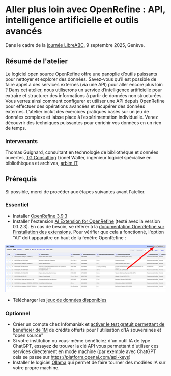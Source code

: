 # Aller plus loin avec OpenRefine : API, intelligence artificielle et outils avancés

Dans le cadre de la [journée LibreABC](https://libreabc.ch), 9 septembre 2025, Genève.

## Résumé de l'atelier

Le logiciel open source OpenRefine offre une panoplie d’outils puissants pour nettoyer et explorer des données. Savez-vous qu’il est possible de faire appel à des services externes (via une API) pour aller encore plus loin ? Dans cet atelier, nous utiliserons un service d’intelligence artificielle pour extraire et structurer des informations à partir de données non structurées. Vous verrez ainsi comment configurer et utiliser une API depuis OpenRefine pour effectuer des opérations avancées et récupérer des données externes. L’atelier inclut des exercices pratiques basés sur un jeu de données complexe et laisse place à l’expérimentation individuelle. Venez découvrir des techniques puissantes pour enrichir vos données en un rien de temps.

### Intervenants

Thomas Guignard, consultant en technologie de bibliothèque et données ouvertes, [TG Consulting](https://tgconsulting.ca/)
Lionel Walter, ingénieur logiciel spécialisé en bibliothèques et archives, [arbim IT](https://arbim.ch/)

## Prérequis

Si possible, merci de procéder aux étapes suivantes avant l'atelier.

### Essentiel

- Installer [OpenRefine 3.9.3](https://openrefine.org/download)
- Installer l'extension [AI Extension for OpenRefine](https://github.com/sunilnatraj/llm-extension) (testé avec la version 0.1.2.3). En cas de besoin, se référer à la [documentation OpenRefine sur l'installation des extensions](https://openrefine.org/docs/manual/installing#installing-extensions). Pour vérifier que cela a fonctionné, l'option "AI" doit apparaître en haut de la fenêtre OpenRefine : 

![open-refine-screenshot.png](img/open-refine-screenshot.png)

- Télécharger les [jeux de données disponibles](https://github.com/liowalter/open-refine-libreabc2025/tree/main/data)

### Optionnel

- Créer un compte chez Infomaniak et [activer le test gratuit permettant de bénéficier de 1M](https://www.infomaniak.com/fr/hebergement/ai-tools) de crédits offerts pour l'utilisation d'IA souveraines et "open source"
- Si votre institution ou vous-même bénéficiez d'un outil IA de type ChatGPT, essayez de trouver la clé API vous permettant d'utiliser ces services directement en mode machine (par exemple avec ChatGPT cela se passe sur https://platform.openai.com/api-keys)
- Installer le logiciel [Ollama](https://ollama.com/) qui permet de faire tourner des modèles IA sur votre propre machine. 
